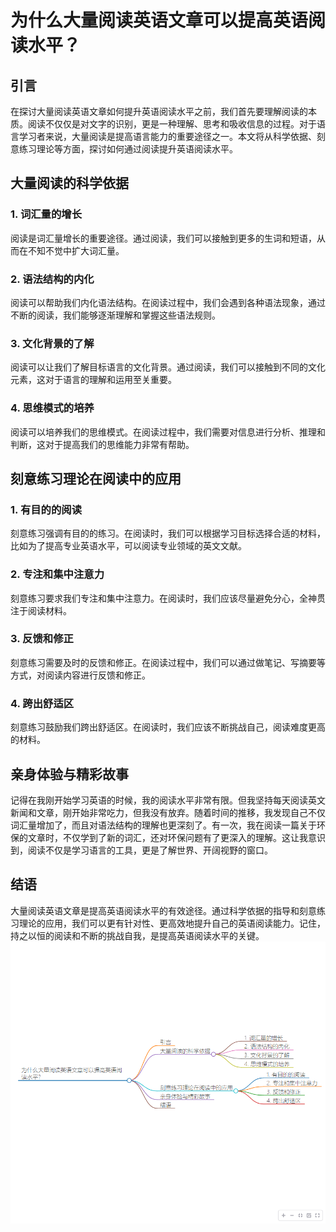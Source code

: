 # 为什么大量阅读英语文章可以提高英语阅读水平？
## 引言
在探讨大量阅读英语文章如何提升英语阅读水平之前，我们首先要理解阅读的本质。阅读不仅仅是对文字的识别，更是一种理解、思考和吸收信息的过程。对于语言学习者来说，大量阅读是提高语言能力的重要途径之一。本文将从科学依据、刻意练习理论等方面，探讨如何通过阅读提升英语阅读水平。

## 大量阅读的科学依据
### 1. 词汇量的增长
阅读是词汇量增长的重要途径。通过阅读，我们可以接触到更多的生词和短语，从而在不知不觉中扩大词汇量。

### 2. 语法结构的内化
阅读可以帮助我们内化语法结构。在阅读过程中，我们会遇到各种语法现象，通过不断的阅读，我们能够逐渐理解和掌握这些语法规则。

### 3. 文化背景的了解
阅读可以让我们了解目标语言的文化背景。通过阅读，我们可以接触到不同的文化元素，这对于语言的理解和运用至关重要。

### 4. 思维模式的培养
阅读可以培养我们的思维模式。在阅读过程中，我们需要对信息进行分析、推理和判断，这对于提高我们的思维能力非常有帮助。

## 刻意练习理论在阅读中的应用
### 1. 有目的的阅读
刻意练习强调有目的的练习。在阅读时，我们可以根据学习目标选择合适的材料，比如为了提高专业英语水平，可以阅读专业领域的英文文献。

### 2. 专注和集中注意力
刻意练习要求我们专注和集中注意力。在阅读时，我们应该尽量避免分心，全神贯注于阅读材料。

### 3. 反馈和修正
刻意练习需要及时的反馈和修正。在阅读过程中，我们可以通过做笔记、写摘要等方式，对阅读内容进行反馈和修正。

### 4. 跨出舒适区
刻意练习鼓励我们跨出舒适区。在阅读时，我们应该不断挑战自己，阅读难度更高的材料。

## 亲身体验与精彩故事
记得在我刚开始学习英语的时候，我的阅读水平非常有限。但我坚持每天阅读英文新闻和文章，刚开始非常吃力，但我没有放弃。随着时间的推移，我发现自己不仅词汇量增加了，而且对语法结构的理解也更深刻了。有一次，我在阅读一篇关于环保的文章时，不仅学到了新的词汇，还对环保问题有了更深入的理解。这让我意识到，阅读不仅是学习语言的工具，更是了解世界、开阔视野的窗口。

## 结语
大量阅读英语文章是提高英语阅读水平的有效途径。通过科学依据的指导和刻意练习理论的应用，我们可以更有针对性、更高效地提升自己的英语阅读能力。记住，持之以恒的阅读和不断的挑战自我，是提高英语阅读水平的关键。![markmap](638494836379541376.png)